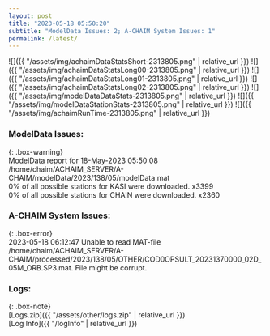 ```yaml
---
layout: post
title: "2023-05-18 05:50:20"
subtitle: "ModelData Issues: 2; A-CHAIM System Issues: 1"
permalink: /latest/
---
```


![]({{ "/assets/img/achaimDataStatsShort-2313805.png" | relative_url }})
![]({{ "/assets/img/achaimDataStatsLong00-2313805.png" | relative_url }})
![]({{ "/assets/img/achaimDataStatsLong01-2313805.png" | relative_url }})
![]({{ "/assets/img/achaimDataStatsLong02-2313805.png" | relative_url }})
![]({{ "/assets/img/modelDataDataStats-2313805.png" | relative_url }})
![]({{ "/assets/img/modelDataStationStats-2313805.png" | relative_url }})
![]({{ "/assets/img/achaimRunTime-2313805.png" | relative_url }})


### ModelData Issues:  
  
{: .box-warning}  
 ModelData report for 18-May-2023 05:50:08   
 /home/chaim/ACHAIM_SERVER/A-CHAIM/modelData/2023/138/05/modelData.mat   
 0% of all possible stations for KASI were downloaded. x3399   
 0% of all possible stations for CHAIN were downloaded. x2360   
  
### A-CHAIM System Issues:  
  
{: .box-error}  
2023-05-18 06:12:47 Unable to read MAT-file /home/chaim/ACHAIM_SERVER/A-CHAIM/processed/2023/138/05/OTHER/COD0OPSULT_20231370000_02D_05M_ORB.SP3.mat. File might be corrupt.  

### Logs:  
  
{: .box-note}  
[Logs.zip]({{ "/assets/other/logs.zip" | relative_url }})  
[Log Info]({{ "/logInfo" | relative_url }})  
